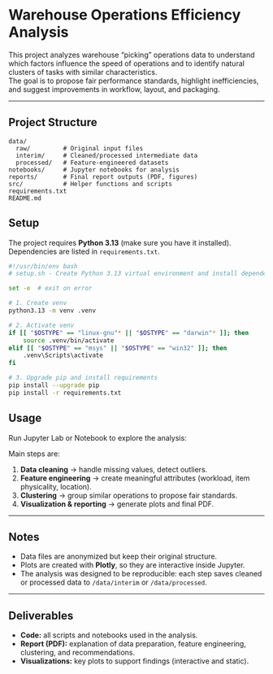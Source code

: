 # Warehouse Operations Efficiency Analysis  

This project analyzes warehouse “picking” operations data to understand which factors influence the speed of operations and to identify natural clusters of tasks with similar characteristics.  
The goal is to propose fair performance standards, highlight inefficiencies, and suggest improvements in workflow, layout, and packaging.  

---


## Project Structure  

```
data/
  raw/         # Original input files
  interim/     # Cleaned/processed intermediate data
  processed/   # Feature-engineered datasets
notebooks/     # Jupyter notebooks for analysis
reports/       # Final report outputs (PDF, figures)
src/           # Helper functions and scripts
requirements.txt
README.md
```

## Setup

The project requires **Python 3.13** (make sure you have it installed).  
Dependencies are listed in `requirements.txt`.  

```bash
#!/usr/bin/env bash
# setup.sh - Create Python 3.13 virtual environment and install dependencies

set -e  # exit on error

# 1. Create venv
python3.13 -m venv .venv

# 2. Activate venv
if [[ "$OSTYPE" == "linux-gnu"* || "$OSTYPE" == "darwin"* ]]; then
    source .venv/bin/activate
elif [[ "$OSTYPE" == "msys" || "$OSTYPE" == "win32" ]]; then
    .venv\Scripts\activate
fi

# 3. Upgrade pip and install requirements
pip install --upgrade pip
pip install -r requirements.txt
```


## Usage  

Run Jupyter Lab or Notebook to explore the analysis:  


Main steps are:  
1. **Data cleaning** → handle missing values, detect outliers.  
2. **Feature engineering** → create meaningful attributes (workload, item physicality, location).  
3. **Clustering** → group similar operations to propose fair standards.  
4. **Visualization & reporting** → generate plots and final PDF.  

---

## Notes  

- Data files are anonymized but keep their original structure.  
- Plots are created with **Plotly**, so they are interactive inside Jupyter.  
- The analysis was designed to be reproducible: each step saves cleaned or processed data to `/data/interim` or `/data/processed`.  

---

## Deliverables  

- **Code:** all scripts and notebooks used in the analysis.  
- **Report (PDF):** explanation of data preparation, feature engineering, clustering, and recommendations.  
- **Visualizations:** key plots to support findings (interactive and static).  